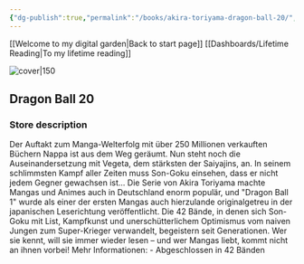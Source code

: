 ```yaml
---
{"dg-publish":true,"permalink":"/books/akira-toriyama-dragon-ball-20/","title":"\"Dragon Ball 20\"","tags":["manga","Fantasy"]}
---
```


[[Welcome to my digital garden\|Back to start page]]
[[Dashboards/Lifetime Reading\|To my lifetime reading]]

![cover|150](http://books.google.com/books/content?id=2tkjDwAAQBAJ&printsec=frontcover&img=1&zoom=1&edge=curl&source=gbs_api)

## Dragon Ball 20

### Store description

Der Auftakt zum Manga-Welterfolg mit über 250 Millionen verkauften Büchern Nappa ist aus dem Weg geräumt. Nun steht noch die Auseinandersetzung mit Vegeta, dem stärksten der Saiyajins, an. In seinem schlimmsten Kampf aller Zeiten muss Son-Goku einsehen, dass er nicht jedem Gegner gewachsen ist... Die Serie von Akira Toriyama machte Mangas und Animes auch in Deutschland enorm populär, und "Dragon Ball 1" wurde als einer der ersten Mangas auch hierzulande originalgetreu in der japanischen Leserichtung veröffentlicht. Die 42 Bände, in denen sich Son-Goku mit List, Kampfkunst und unerschütterlichem Optimismus vom naiven Jungen zum Super-Krieger verwandelt, begeistern seit Generationen. Wer sie kennt, will sie immer wieder lesen – und wer Mangas liebt, kommt nicht an ihnen vorbei! Mehr Informationen: - Abgeschlossen in 42 Bänden
```